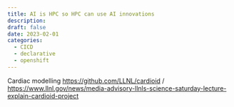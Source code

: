 ```yaml
---
title: AI is HPC so HPC can use AI innovations
description: 
draft: false
date: 2023-02-01
categories:
  - CICD
  - declarative
  - openshift
---
```


Cardiac modelling https://github.com/LLNL/cardioid  / https://www.llnl.gov/news/media-advisory-llnls-science-saturday-lecture-explain-cardioid-project




